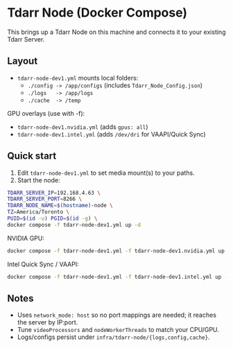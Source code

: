 <!--
TermiteTowers Continuous Code Management Header TEMPLATE
% ccm_modify_date: 2025-08-31 11:51:01 %
% ccm_author: mpegg %
% ccm_author_email: mpegg@hotmail.com %
% ccm_repo: https://github.com/mpegg007/TermiteTowers.git %
% ccm_branch: dev1 %
% ccm_object_id: infra/tdarr-node/README.md:0 %
% ccm_commit_id: unknown %
% ccm_commit_count: 0 %
% ccm_commit_message: unknown %
% ccm_commit_author: unknown %
% ccm_commit_email: unknown %
% ccm_commit_date: 1970-01-01 00:00:00 +0000 %
% ccm_file_last_modified: 2025-08-31 11:51:02 %
% ccm_file_name: README.md %
% ccm_file_type: text/plain %
% ccm_file_encoding: us-ascii %
% ccm_file_eol: CRLF %
% ccm_path: infra/tdarr-node/README.md %
% ccm_blob_sha: fd9d060c1d3e16ba9cc728a5666055e07bb2723a %
% ccm_exec: no %
% ccm_size: 2021 %
% ccm_tag:  %
tt-ccm.header.end
-->

# Tdarr Node (Docker Compose)

This brings up a Tdarr Node on this machine and connects it to your existing Tdarr Server.

## Layout

- `tdarr-node-dev1.yml` mounts local folders:
	- `./config -> /app/configs` (includes `Tdarr_Node_Config.json`)
	- `./logs   -> /app/logs`
	- `./cache  -> /temp`

GPU overlays (use with -f):
- `tdarr-node-dev1.nvidia.yml` (adds `gpus: all`)
- `tdarr-node-dev1.intel.yml` (adds `/dev/dri` for VAAPI/Quick Sync)

## Quick start

1. Edit `tdarr-node-dev1.yml` to set media mount(s) to your paths.
2. Start the node:

```bash
TDARR_SERVER_IP=192.168.4.63 \
TDARR_SERVER_PORT=8266 \
TDARR_NODE_NAME=$(hostname)-node \
TZ=America/Toronto \
PUID=$(id -u) PGID=$(id -g) \
docker compose -f tdarr-node-dev1.yml up -d
```

NVIDIA GPU:
```bash
docker compose -f tdarr-node-dev1.yml -f tdarr-node-dev1.nvidia.yml up -d
```

Intel Quick Sync / VAAPI:
```bash
docker compose -f tdarr-node-dev1.yml -f tdarr-node-dev1.intel.yml up -d
```

## Notes
- Uses `network_mode: host` so no port mappings are needed; it reaches the server by IP:port.
- Tune `videoProcessors` and `nodeWorkerThreads` to match your CPU/GPU.
- Logs/configs persist under `infra/tdarr-node/{logs,config,cache}`.
